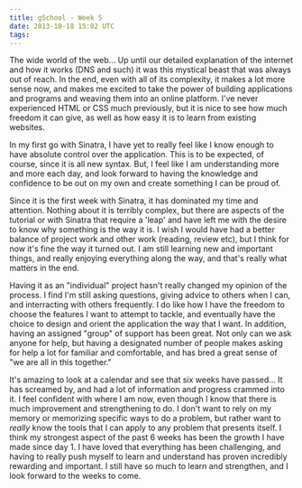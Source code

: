 ```yaml
---
title: gSchool - Week 5
date: 2013-10-18 15:02 UTC
tags:
---
```


The wide world of the web... Up until our detailed explanation of the internet and how it works (DNS and such) it was this mystical beast that was always out of reach. In the end, even with all of its complexity, it makes a lot more sense now, and makes me excited to take the power of building applications and programs and weaving them into an online platform. I've never experienced HTML or CSS much previously, but it is nice to see how much freedom it can give, as well as how easy it is to learn from existing websites.

In my first go with Sinatra, I have yet to really feel like I know enough to have absolute control over the application. This is to be expected, of course, since it is all new syntax. But, I feel like I am understanding more and more each day, and look forward to having the knowledge and confidence to be out on my own and create something I can be proud of. 

Since it is the first week with Sinatra, it has dominated my time and attention. Nothing about it is terribly complex, but there are aspects of the tutorial or with Sinatra that require a 'leap' and have left me with the desire to know why something is the way it is. I wish I would have had a better balance of project work and other work (reading, review etc), but I think for now it's fine the way it turned out. I am still learning new and important things, and really enjoying everything along the way, and that's really what matters in the end. 

Having it as an "individual" project hasn't really changed my opinion of the process. I find I'm still asking questions, giving advice to others when I can, and interracting with others frequently. I do like how I have the freedom to choose the features I want to attempt to tackle, and eventually have the choice to design and orient the application the way that I want. In addition, having an assigned "group" of support has been great. Not only can we ask anyone for help, but having a designated number of people makes asking for help a lot for familiar and comfortable, and has bred a great sense of "we are all in this together."

It's amazing to look at a calendar and see that six weeks have passed... It has screamed by, and had a lot of information and progress crammed into it. I feel confident with where I am now, even though I know that there is much improvement and strengthening to do. I don't want to rely on my memory or memorizing specific ways to do a problem, but rather want to <em>really</em> know the tools that I can apply to any problem that presents itself. I think my strongest aspect of the past 6 weeks has been the growth I have made since day 1. I have loved that everything has been challenging, and having to really push myself to learn and understand has proven incredibly rewarding and important. I still have so much to learn and strengthen, and I look forward to the weeks to come.
